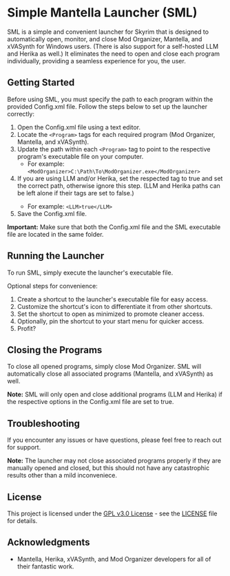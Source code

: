 # Simple Mantella Launcher (SML)

SML is a simple and convenient launcher for Skyrim that is designed to automatically open, monitor, and close Mod Organizer, Mantella, and xVASynth for Windows users. (There is also support for a self-hosted LLM and Herika as well.)
It eliminates the need to open and close each program individually, providing a seamless experience for you, the user.

## Getting Started

Before using SML, you must specify the path to each program within the provided Config.xml file. Follow the steps below to set up the launcher correctly:

1. Open the Config.xml file using a text editor.
2. Locate the `<Program>` tags for each required program (Mod Organizer, Mantella, and xVASynth).
3. Update the path within each `<Program>` tag to point to the respective program's executable file on your computer.
   - For example: `<ModOrganizer>C:\Path\To\ModOrganizer.exe</ModOrganizer>`
4. If you are using LLM and/or Herika, set the respected <UseProgram> tag to true and set the correct path, otherwise ignore this step. (LLM and Herika paths can be left alone if their tags are set to false.)
   - For example: `<LLM>true</LLM>`
5. Save the Config.xml file.

**Important:** Make sure that both the Config.xml file and the SML executable file are located in the same folder.

## Running the Launcher

To run SML, simply execute the launcher's executable file. 

Optional steps for convenience:

1. Create a shortcut to the launcher's executable file for easy access.
2. Customize the shortcut's icon to differentiate it from other shortcuts.
3. Set the shortcut to open as minimized to promote cleaner access.
4. Optionally, pin the shortcut to your start menu for quicker access.
5. Profit?

## Closing the Programs

To close all opened programs, simply close Mod Organizer. SML will automatically close all associated programs (Mantella, and xVASynth) as well.

**Note:** SML will only open and close additional programs (LLM and Herika) if the respective options in the Config.xml file are set to true.

## Troubleshooting

If you encounter any issues or have questions, please feel free to reach out for support.

**Note:** The launcher may not close associated programs properly if they are manually opened and closed, but this should not have any catastrophic results other than a mild inconveniece.

## License

This project is licensed under the [GPL v3.0 License](https://opensource.org/license/gpl-3-0/) - see the [LICENSE](LICENSE) file for details.

## Acknowledgments

- Mantella, Herika, xVASynth, and Mod Organizer developers for all of their fantastic work.
